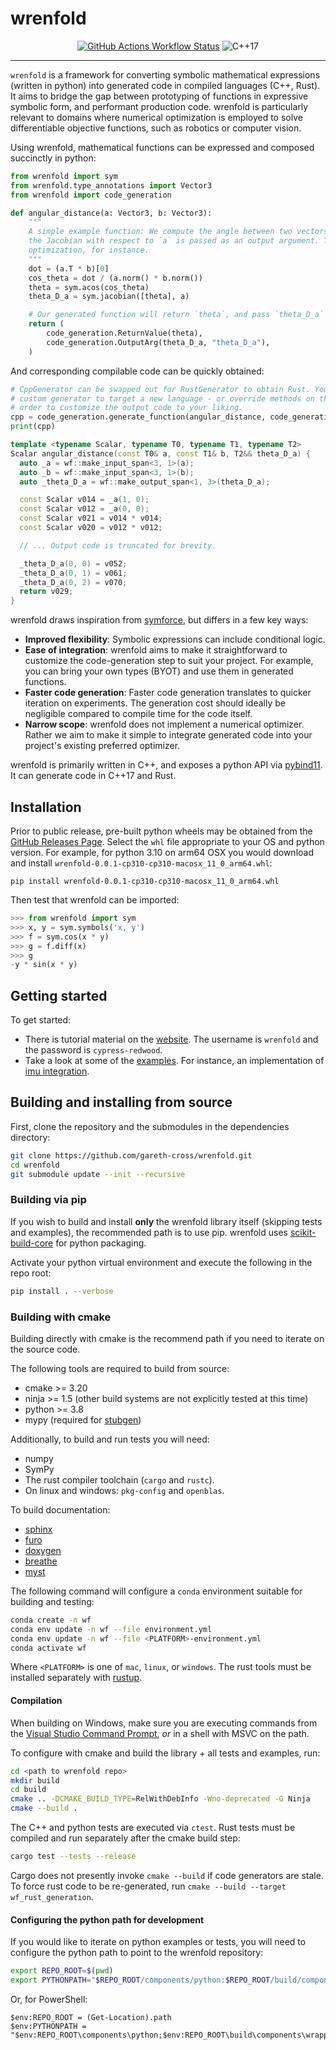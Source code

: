 # wrenfold

<!--- badges_start --->
<p align="center">
<a href="https://github.com/gareth-cross/wrenfold/actions/workflows/ci.yml?query=branch%3Amain"><img alt="GitHub Actions Workflow Status" src="https://github.com/gareth-cross/wrenfold/actions/workflows/ci.yml/badge.svg?branch=main"></a>
<img alt="C++17" src="https://img.shields.io/badge/c++-17-blue" />
</p>
<!--- badges_end --->

---

<!--- intro_start --->
`wrenfold` is a framework for converting symbolic mathematical expressions (written in python) into generated code in compiled languages (C++, Rust). It aims to bridge the gap between prototyping of functions in expressive symbolic form, and performant production code. wrenfold is particularly relevant to domains where numerical optimization is employed to solve differentiable objective functions, such as robotics or computer vision.

Using wrenfold, mathematical functions can be expressed and composed succinctly in python:

```python
from wrenfold import sym
from wrenfold.type_annotations import Vector3
from wrenfold import code_generation

def angular_distance(a: Vector3, b: Vector3):
    """
    A simple example function: We compute the angle between two vectors. The angle is returned, and
    the Jacobian with respect to `a` is passed as an output argument. This might be a cost in an
    optimization, for instance.
    """
    dot = (a.T * b)[0]
    cos_theta = dot / (a.norm() * b.norm())
    theta = sym.acos(cos_theta)
    theta_D_a = sym.jacobian([theta], a)

    # Our generated function will return `theta`, and pass `theta_D_a` as an output arg.
    return (
        code_generation.ReturnValue(theta),
        code_generation.OutputArg(theta_D_a, "theta_D_a"),
    )
```

And corresponding compilable code can be quickly obtained:

```python
# CppGenerator can be swapped out for RustGenerator to obtain Rust. You can implement your own
# custom generator to target a new language - or override methods on the provided generators in
# order to customize the output code to your liking.
cpp = code_generation.generate_function(angular_distance, code_generation.CppGenerator())
print(cpp)
```
```cpp
template <typename Scalar, typename T0, typename T1, typename T2>
Scalar angular_distance(const T0& a, const T1& b, T2&& theta_D_a) {
  auto _a = wf::make_input_span<3, 1>(a);
  auto _b = wf::make_input_span<3, 1>(b);
  auto _theta_D_a = wf::make_output_span<1, 3>(theta_D_a);

  const Scalar v014 = _a(1, 0);
  const Scalar v012 = _a(0, 0);
  const Scalar v021 = v014 * v014;
  const Scalar v020 = v012 * v012;

  // ... Output code is truncated for brevity.

  _theta_D_a(0, 0) = v052;
  _theta_D_a(0, 1) = v061;
  _theta_D_a(0, 2) = v070;
  return v029;
}
```

wrenfold draws inspiration from [symforce](https://symforce.org), but differs in a few key ways:

* **Improved flexibility**: Symbolic expressions can include conditional logic.
* **Ease of integration**: wrenfold aims to make it straightforward to customize the code-generation step to suit your project. For example, you can bring your own types (BYOT) and use them in generated functions.
* **Faster code generation**: Faster code generation translates to quicker iteration on experiments. The generation cost should ideally be negligible compared to compile time for the code itself.
* **Narrow scope**: wrenfold does not implement a numerical optimizer. Rather we aim to make it simple to integrate generated code into your project's existing preferred optimizer.

wrenfold is primarily written in C++, and exposes a python API via [pybind11](https://pybind11.readthedocs.io). It can generate code in C++17 and Rust.
<!--- intro_end --->

## Installation

<!--- github_wheel_install_start --->
Prior to public release, pre-built python wheels may be obtained from the [GitHub Releases Page](https://github.com/gareth-cross/wrenfold/releases). Select the `whl` file appropriate to your OS and python version. For example, for python 3.10 on arm64 OSX you would download and install `wrenfold-0.0.1-cp310-cp310-macosx_11_0_arm64.whl`:

```
pip install wrenfold-0.0.1-cp310-cp310-macosx_11_0_arm64.whl
```

Then test that wrenfold can be imported:
```python
>>> from wrenfold import sym
>>> x, y = sym.symbols('x, y')
>>> f = sym.cos(x * y)
>>> g = f.diff(x)
>>> g
-y * sin(x * y)
```

<!--- github_wheel_install_end --->

## Getting started

To get started:
- There is tutorial material on the [website](https://wrenfold.org). The username is `wrenfold` and the password is `cypress-redwood`.
- Take a look at some of the [examples](examples). For instance, an implementation of [imu integration](examples/imu_integration/imu_integration.py).

## Building and installing from source

<!--- source_build_start --->
First, clone the repository and the submodules in the dependencies directory:
```bash
git clone https://github.com/gareth-cross/wrenfold.git
cd wrenfold
git submodule update --init --recursive
```

### Building via pip

If you wish to build and install **only** the wrenfold library itself (skipping tests and examples), the recommended path is to use pip. wrenfold uses [scikit-build-core](https://scikit-build-core.readthedocs.io/en/latest/) for python packaging.

Activate your python virtual environment and execute the following in the repo root:
```bash
pip install . --verbose
```

### Building with cmake

Building directly with cmake is the recommend path if you need to iterate on the source code.

The following tools are required to build from source:
- cmake >= 3.20
- ninja >= 1.5 (other build systems are not explicitly tested at this time)
- python >= 3.8
- mypy (required for [stubgen](https://mypy.readthedocs.io/en/stable/stubgen.html))

Additionally, to build and run tests you will need:
- numpy
- SymPy
- The rust compiler toolchain (`cargo` and `rustc`).
- On linux and windows: `pkg-config` and `openblas`.

To build documentation:
- [sphinx](https://www.sphinx-doc.org/)
- [furo](https://github.com/pradyunsg/furo)
- [doxygen](https://www.doxygen.nl)
- [breathe](https://breathe.readthedocs.io/en/latest/)
- [myst](https://myst-parser.readthedocs.io/)

The following command will configure a `conda` environment suitable for building and testing:
```bash
conda create -n wf
conda env update -n wf --file environment.yml
conda env update -n wf --file <PLATFORM>-environment.yml
conda activate wf
```
Where `<PLATFORM>` is one of `mac`, `linux`, or `windows`. The rust tools must be installed separately with [rustup](https://rustup.rs).

#### Compilation

When building on Windows, make sure you are executing commands from the [Visual Studio Command Prompt](https://learn.microsoft.com/en-us/visualstudio/ide/reference/command-prompt-powershell?view=vs-2022), *or* in a shell with MSVC on the path.

To configure with cmake and build the library + all tests and examples, run:
```bash
cd <path to wrenfold repo>
mkdir build
cd build
cmake .. -DCMAKE_BUILD_TYPE=RelWithDebInfo -Wno-deprecated -G Ninja
cmake --build .
```

The C++ and python tests are executed via `ctest`. Rust tests must be compiled and run separately after the cmake build step:
```bash
cargo test --tests --release
```
Cargo does not presently invoke `cmake --build` if code generators are stale. To force rust code to be re-generated, run `cmake --build --target wf_rust_generation`.

#### Configuring the python path for development

If you would like to iterate on python examples or tests, you will need to configure the python path to point to the wrenfold repository:
```bash
export REPO_ROOT=$(pwd)
export PYTHONPATH="$REPO_ROOT/components/python:$REPO_ROOT/build/components/wrapper"
```
Or, for PowerShell:
```pwsh
$env:REPO_ROOT = (Get-Location).path
$env:PYTHONPATH = "$env:REPO_ROOT\components\python;$env:REPO_ROOT\build\components\wrapper"
```
<!--- source_build_end --->
